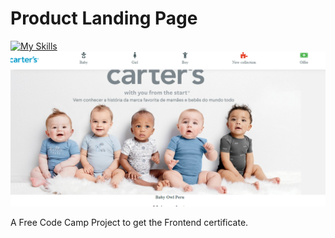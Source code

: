 # Product Landing Page
[![My Skills](https://skillicons.dev/icons?i=html,css,js)](https://skillicons.dev)
![A reference about the project](https://github.com/CarlosMayo1/product-lading-page/blob/master/img/product-landing-page.PNG)

A Free Code Camp Project to get the Frontend certificate.


